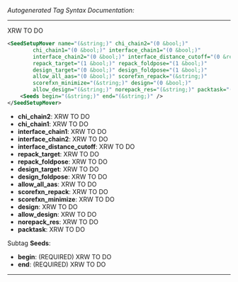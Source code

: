 <!-- THIS IS AN AUTOGENERATED FILE: Don't edit it directly, instead change the schema definition in the code itself. -->

_Autogenerated Tag Syntax Documentation:_

---
XRW TO DO

```xml
<SeedSetupMover name="(&string;)" chi_chain2="(0 &bool;)"
        chi_chain1="(0 &bool;)" interface_chain1="(0 &bool;)"
        interface_chain2="(0 &bool;)" interface_distance_cutoff="(0 &real;)"
        repack_target="(1 &bool;)" repack_foldpose="(1 &bool;)"
        design_target="(0 &bool;)" design_foldpose="(1 &bool;)"
        allow_all_aas="(0 &bool;)" scorefxn_repack="(&string;)"
        scorefxn_minimize="(&string;)" design="(0 &bool;)"
        allow_design="(&string;)" norepack_res="(&string;)" packtask="(&bool;)" >
    <Seeds begin="(&string;)" end="(&string;)" />
</SeedSetupMover>
```

-   **chi_chain2**: XRW TO DO
-   **chi_chain1**: XRW TO DO
-   **interface_chain1**: XRW TO DO
-   **interface_chain2**: XRW TO DO
-   **interface_distance_cutoff**: XRW TO DO
-   **repack_target**: XRW TO DO
-   **repack_foldpose**: XRW TO DO
-   **design_target**: XRW TO DO
-   **design_foldpose**: XRW TO DO
-   **allow_all_aas**: XRW TO DO
-   **scorefxn_repack**: XRW TO DO
-   **scorefxn_minimize**: XRW TO DO
-   **design**: XRW TO DO
-   **allow_design**: XRW TO DO
-   **norepack_res**: XRW TO DO
-   **packtask**: XRW TO DO


Subtag **Seeds**:   

-   **begin**: (REQUIRED) XRW TO DO
-   **end**: (REQUIRED) XRW TO DO

---
